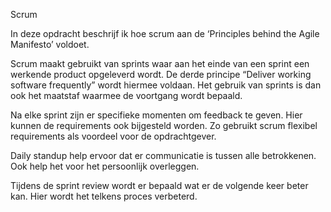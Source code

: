 Scrum

In deze opdracht beschrijf ik hoe scrum aan de ‘Principles behind the Agile Manifesto’ voldoet.

Scrum maakt gebruikt van sprints waar aan het einde van een sprint een werkende product opgeleverd wordt. De derde principe “Deliver working software frequently” wordt hiermee voldaan. Het gebruik van sprints is dan ook het maatstaf waarmee de voortgang wordt bepaald.

Na elke sprint zijn er specifieke momenten om feedback te geven. Hier kunnen de requirements ook bijgesteld worden. Zo gebruikt scrum flexibel requirements als voordeel voor de opdrachtgever.

Daily standup help ervoor dat er communicatie is tussen alle betrokkenen. Ook help het voor het persoonlijk overleggen.

Tijdens de sprint review wordt er bepaald wat er de volgende keer beter kan. Hier wordt het telkens proces verbeterd.
